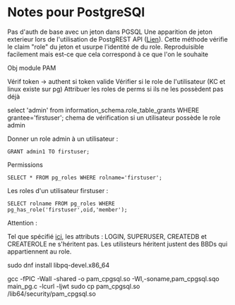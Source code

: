 # Notes pour PostgreSQl

Pas d'auth de base avec un jeton dans PGSQL
Une apparition de jeton exterieur lors de l'utilisation de PostgREST API ([Lien](https://postgrest.org/en/v12/references/auth.html)).
Cette méthode vérifie le claim "role" du jeton et usurpe l'identité de du role.
Reproduisible facilement mais est-ce que cela correspond à ce que l'on le souhaite

Obj module PAM

Vérif token -> 
    authent si token valide
    Vérifier si le role de l'utilisateur (KC et linux existe sur pg) 
    Attribuer les roles de perms si ils ne les possèdent pas déjà


select 'admin' from information_schema.role_table_grants WHERE grantee='firstuser';
chema de vérification si un utilisateur possède le role admin

Donner un role admin à un utilisateur : 

    GRANT admin1 TO firstuser;

Permissions 

    SELECT * FROM pg_roles WHERE rolname='firstuser';

Les roles d'un utilisateur firstuser : 

    SELECT rolname FROM pg_roles WHERE pg_has_role('firstuser',oid,'member');

Attention : 

Tel que spécifié [ici](https://www.postgresql.org/docs/current/role-membership.html), les attributs : LOGIN, SUPERUSER, CREATEDB et CREATEROLE ne s'héritent pas.
Les utilisteurs héritent justent des BBDs qui appartiennent au role. 

sudo dnf install libpq-devel.x86_64

gcc -fPIC -Wall -shared -o pam_cpgsql.so -Wl,-soname,pam_cpgsql.sqo main_pg.c -lcurl -ljwt
sudo cp pam_cpgsql.so /lib64/security/pam_cpgsql.so